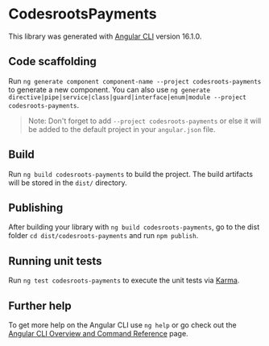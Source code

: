 # CodesrootsPayments

This library was generated with [Angular CLI](https://github.com/angular/angular-cli) version 16.1.0.

## Code scaffolding

Run `ng generate component component-name --project codesroots-payments` to generate a new component. You can also use `ng generate directive|pipe|service|class|guard|interface|enum|module --project codesroots-payments`.
> Note: Don't forget to add `--project codesroots-payments` or else it will be added to the default project in your `angular.json` file. 

## Build

Run `ng build codesroots-payments` to build the project. The build artifacts will be stored in the `dist/` directory.

## Publishing

After building your library with `ng build codesroots-payments`, go to the dist folder `cd dist/codesroots-payments` and run `npm publish`.

## Running unit tests

Run `ng test codesroots-payments` to execute the unit tests via [Karma](https://karma-runner.github.io).

## Further help

To get more help on the Angular CLI use `ng help` or go check out the [Angular CLI Overview and Command Reference](https://angular.io/cli) page.
